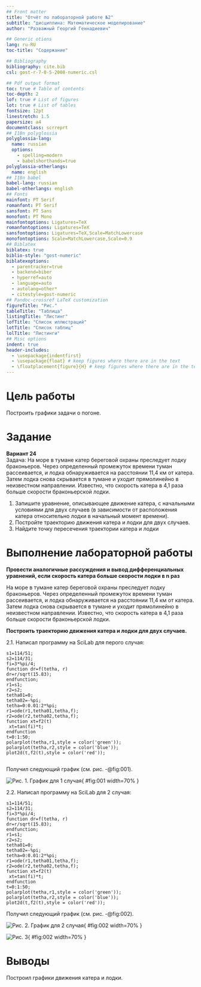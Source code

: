 ```yaml
---
## Front matter
title: "Отчёт по лабораторной работе №2"
subtitle: "дисциплина: Математическое моделирование"
author: "Разважный Георгий Геннадиевич"

## Generic otions
lang: ru-RU
toc-title: "Содержание"

## Bibliography
bibliography: cite.bib
csl: gost-r-7-0-5-2008-numeric.csl

## Pdf output format
toc: true # Table of contents
toc-depth: 2
lof: true # List of figures
lot: true # List of tables
fontsize: 12pt
linestretch: 1.5
papersize: a4
documentclass: scrreprt
## I18n polyglossia
polyglossia-lang:
  name: russian
  options:
	- spelling=modern
	- babelshorthands=true
polyglossia-otherlangs:
  name: english
## I18n babel
babel-lang: russian
babel-otherlangs: english
## Fonts
mainfont: PT Serif
romanfont: PT Serif
sansfont: PT Sans
monofont: PT Mono
mainfontoptions: Ligatures=TeX
romanfontoptions: Ligatures=TeX
sansfontoptions: Ligatures=TeX,Scale=MatchLowercase
monofontoptions: Scale=MatchLowercase,Scale=0.9
## Biblatex
biblatex: true
biblio-style: "gost-numeric"
biblatexoptions:
  - parentracker=true
  - backend=biber
  - hyperref=auto
  - language=auto
  - autolang=other*
  - citestyle=gost-numeric
## Pandoc-crossref LaTeX customization
figureTitle: "Рис."
tableTitle: "Таблица"
listingTitle: "Листинг"
lofTitle: "Список иллюстраций"
lotTitle: "Список таблиц"
lolTitle: "Листинги"
## Misc options
indent: true
header-includes:
  - \usepackage{indentfirst}
  - \usepackage{float} # keep figures where there are in the text
  - \floatplacement{figure}{H} # keep figures where there are in the text
---
```



# Цель работы

Построить графики задачи о погоне.

# Задание

**Вариант 24**  
  Задача: На море в тумане катер береговой охраны преследует лодку браконьеров.
Через определенный промежуток времени туман рассеивается, и лодка
обнаруживается на расстоянии 11,4 км от катера. Затем лодка снова скрывается в
тумане и уходит прямолинейно в неизвестном направлении. Известно, что скорость
катера в 4,1 раза больше скорости браконьерской лодки.
1. Запишите уравнение, описывающее движение катера, с начальными
условиями для двух случаев (в зависимости от расположения катера
относительно лодки в начальный момент времени).
2. Постройте траекторию движения катера и лодки для двух случаев.
3. Найдите точку пересечения траектории катера и лодки 

# Выполнение лабораторной работы

**Провести аналогичные рассуждения и вывод дифференциальных уравнений,
если скорость катера больше скорости лодки в n раз**
  
На море в тумане катер береговой охраны преследует лодку браконьеров.
Через определенный промежуток времени туман рассеивается, и лодка
обнаруживается на расстоянии 11,4 км от катера. Затем лодка снова скрывается в
тумане и уходит прямолинейно в неизвестном направлении. Известно, что скорость
катера в 4,1 раза больше скорости браконьерской лодки.

**Построить траекторию движения катера и лодки для двух случаев.**

2.1. Написал программу на SciLab для перого случая:
```
s1=114/51;
s2=114/31;
fi=3*%pi/4;
function dr=f(tetha, r)
dr=r/sqrt(15.83);
endfunction;
r1=s1;
r2=s2;
tetha01=0;
tetha02=-%pi;
tetha=0:0.01:2*%pi;
r1=ode(r1,tetha01,tetha,f);
r2=ode(r2,tetha02,tetha,f);
function xt=f2(t)
 xt=tan(fi)*t;
endfunction
t=0:1:50;
polarplot(tetha,r1,style = color('green')); 
polarplot(tetha,r2,style = color('blue')); 
plot2d(t,f2(t),style = color('red'));


```
Получил следующий график (см. рис. -@fig:001).

![Рис. 1. График для 1 случая](image/1.JPG){ #fig:001 width=70% }

2.2. Написал программу на SciLab для 2 случая:
```
s1=114/51;
s2=114/31;
fi=3*%pi/4;
function dr=f(tetha, r)
dr=r/sqrt(15.83);
endfunction;
r1=s1;
r2=s2;
tetha01=0;
tetha02=-%pi;
tetha=0:0.01:2*%pi;
r1=ode(r1,tetha01,tetha,f);
r2=ode(r2,tetha02,tetha,f);
function xt=f2(t)
 xt=tan(fi)*t;
endfunction
t=0:1:50;
polarplot(tetha,r1,style = color('green')); 
polarplot(tetha,r2,style = color('blue')); 
plot2d(t,f2(t),style = color('red'));

```
Получил следующий график (см. рис. -@fig:002).

![Рис. 2. График для 2 случая](image/1.JPG){ #fig:002 width=70% }

![Рис. 3](image/3.JPG){ #fig:002 width=70% }

# Выводы

Построил графики движения катера и лодки.
